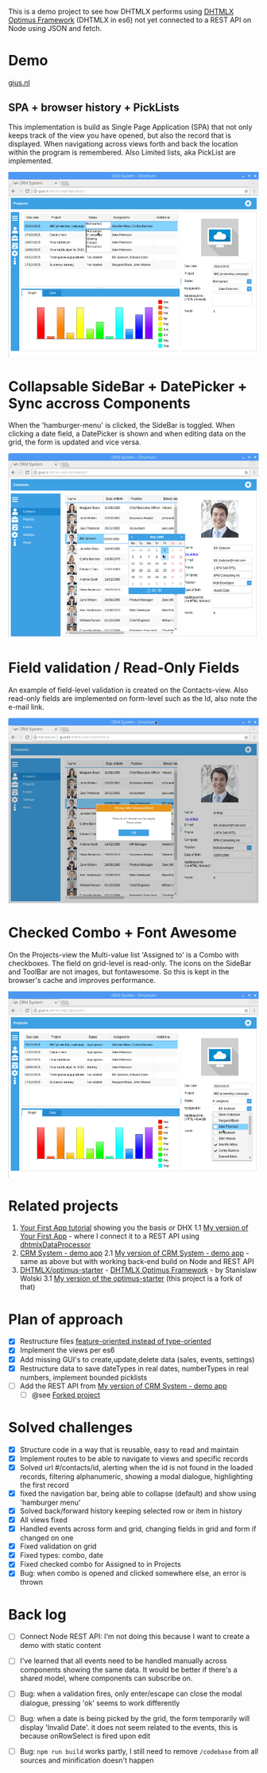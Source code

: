 This is a demo project to see how DHTMLX performs using [DHTMLX Optimus Framework](https://docs.dhtmlx.com/optimus__index.html) (DHTMLX in es6) not yet connected to a REST API on Node using JSON and fetch.

# Demo
[gius.nl](http://gius.nl/dhtmlx-es6/)

## SPA + browser history + PickLists

This implementation is build as Single Page Application (SPA) that not only  keeps track of the view you have opened, but also the record that is displayed. When navigationg across views forth and back the location within the program is remembered. Also Limited lists, aka PickList are implemented. 

![](tutorial_images/Screenshot_20180705_073212.png)

# Collapsable SideBar + DatePicker + Sync accross Components

When the 'hamburger-menu' is clicked, the SideBar is toggled. When clicking a date field, a DatePicker is shown and when editing data on the grid, the form is updated and vice versa.

![](tutorial_images/Screenshot_20180705_083504.png)

# Field validation / Read-Only Fields

An example of field-level validation is created on the Contacts-view. Also read-only fields are implemented on form-level such as the Id, also note the e-mail link.

![](tutorial_images/Screenshot_20180705_083824.png)

# Checked Combo + Font Awesome

On the Projects-view the Multi-value list 'Assigned to' is a Combo with checkboxes. The field on grid-level is read-only. The icons on the SideBar and ToolBar are not images, but fontawesome. So this is kept in the browser's cache and improves performance.

![](tutorial_images/Screenshot_20180705_073133.png)

# Related projects

1. [Your First App tutorial](https://docs.dhtmlx.com/tutorials__first_app__index.html) showing you the basis or DHX
  1.1 [My version of Your First App](https://github.com/rkristelijn/dhtmlx-grid-rest-api) - where I connect it to a REST API using [dhtmlxDataProcessor](https://docs.dhtmlx.com/dataprocessor__index.html)
2. [CRM System - demo app](https://dhtmlx.com/docs/products/demoApps/dhtmlxCRMSystem/index.html)
  2.1 [My version of CRM System - demo app](https://github.com/rkristelijn/dhtmlx-json-node) - same as above but with working back-end build on Node and REST API
3. [DHTMLX/optimus-starter](https://github.com/DHTMLX/optimus-start) - [DHTMLX Optimus Framework](https://docs.dhtmlx.com/optimus__index.html) - by Stanislaw Wolski
  3.1 [My version of the optimus-starter](https://github.com/rkristelijn/optimus-start) (this project is a fork of that)

# Plan of approach

- [X] Restructure files [feature-oriented instead of type-oriented](https://softwareengineering.stackexchange.com/questions/338597/folder-by-type-or-folder-by-feature)
- [X] Implement the views per es6
- [x] Add missing GUI's to create,update,delete data (sales, events, settings)
- [x] Restructure data to save dateTypes in real dates, numberTypes in real numbers, implement bounded picklists
- [ ] Add the REST API from [My version of CRM System - demo app](https://github.com/rkristelijn/dhtmlx-json-node)
  - [ ] @see [Forked project](https://github.com/rkristelijn/dhtmlx-json-node-es6)

# Solved challenges
- [x] Structure code in a way that is reusable, easy to read and maintain
- [x] Implement routes to be able to navigate to views and specific records
- [x] Solved url #/contacts/id, alerting when the id is not found in the loaded records, filtering alphanumeric, showing a modal dialogue, highlighting the first record
- [x] fixed the navigation bar, being able to collapse (default) and show using 'hamburger menu'
- [x] Solved back/forward history keeping selected row or item in history
- [x] All views fixed
- [x] Handled events across form and grid, changing fields in grid and form if changed on one
- [x] Fixed validation on grid
- [x] Fixed types: combo, date
- [x] Fixed checked combo for Assigned to in Projects
- [x] Bug: when combo is opened and clicked somewhere else, an error is thrown

# Back log

- [ ] Connect Node REST API: I'm not doing this because I want to create a demo with static content
- [ ] I've learned that all events need to be handled manually across components showing the same data. It would be better if there's a shared model, where components can subscribe on.
- [ ] Bug: when a validation fires, only enter/escape can close the modal dialogue, pressing 'ok' seems to work differently
- [ ] Bug: when a date is being picked by the grid, the form temporarily will display 'Invalid Date'. it does not seem related to the events, this is because onRowSelect is fired upon edit
- [ ] Bug: `npm run build` works partly, I still need to remove `/codebase` from all sources and minification doesn't happen

